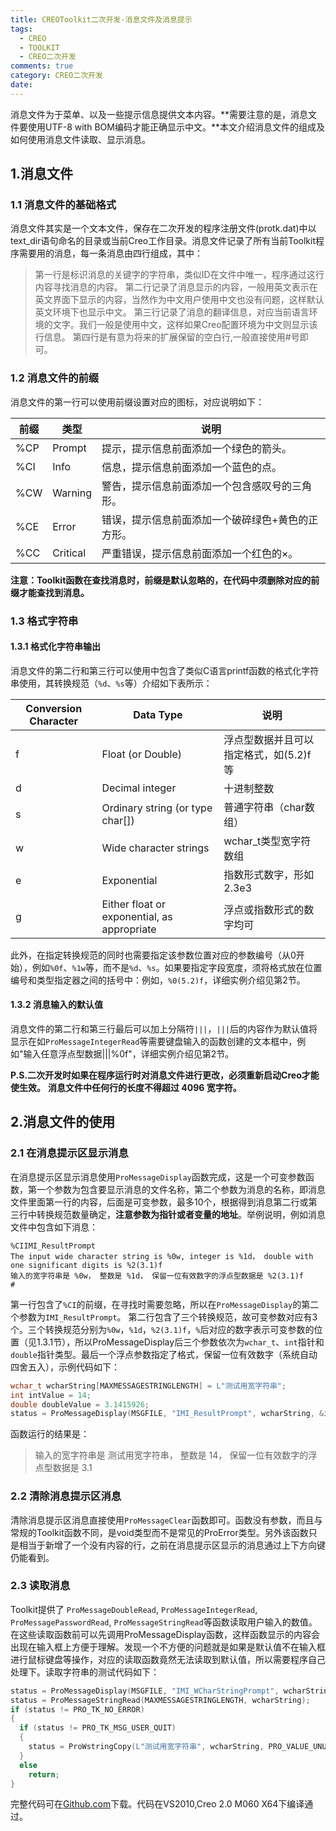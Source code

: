 ```yaml
---
title: CREOToolkit二次开发-消息文件及消息提示
tags:
  - CREO
  - TOOLKIT
  - CREO二次开发
comments: true
category: CREO二次开发
date:
---
```


消息文件为于菜单、以及一些提示信息提供文本内容。**需要注意的是，消息文件要使用UTF-8 with BOM编码才能正确显示中文。**本文介绍消息文件的组成及如何使用消息文件读取、显示消息。

## 1.消息文件

### 1.1 消息文件的基础格式

消息文件其实是一个文本文件，保存在二次开发的程序注册文件(protk.dat)中以text_dir语句命名的目录或当前Creo工作目录。消息文件记录了所有当前Toolkit程序需要用的消息，每一条消息由四行组成，其中：

> 第一行是标识消息的关键字的字符串，类似ID在文件中唯一，程序通过这行内容寻找消息的内容。
> 第二行记录了消息显示的内容，一般用英文表示在英文界面下显示的内容，当然作为中文用户使用中文也没有问题，这样默认英文环境下也显示中文。
> 第三行记录了消息的翻译信息，对应当前语言环境的文字。我们一般是使用中文，这样如果Creo配置环境为中文则显示该行信息。
>	第四行是有意为将来的扩展保留的空白行,一般直接使用#号即可。

### 1.2 消息文件的前缀

消息文件的第一行可以使用前缀设置对应的图标，对应说明如下：

| 前缀 | 类型     | 说明                                              |
| ---- | -------- | ------------------------------------------------- |
| %CP  | Prompt   | 提示，提示信息前面添加一个绿色的箭头。            |
| %CI  | Info     | 信息，提示信息前面添加一个蓝色的点。              |
| %CW  | Warning  | 警告，提示信息前面添加一个包含感叹号的三角形。    |
| %CE  | Error    | 错误，提示信息前面添加一个破碎绿色+黄色的正方形。 |
| %CC  | Critical | 严重错误，提示信息前面添加一个红色的×。           |

**注意：Toolkit函数在查找消息时，前缀是默认忽略的，在代码中须删除对应的前缀才能查找到消息。**


### 1.3 格式字符串

#### 1.3.1 格式化字符串输出

消息文件的第二行和第三行可以使用中包含了类似C语言printf函数的格式化字符串使用，其转换规范（`%d`、`%s`等）介绍如下表所示：

| Conversion Character | Data Type                                   | 说明                                   |
| -------------------- | ------------------------------------------- | -------------------------------------- |
| f                    | Float (or Double)                           | 浮点型数据并且可以指定格式，如(5.2)f等 |
| d                    | Decimal integer                             | 十进制整数                             |
| s                    | Ordinary string (or type char[])            | 普通字符串（char数组）                |
| w                    | Wide character strings                      | wchar_t类型宽字符数组                |
| e                    | Exponential                                 | 指数形式数字，形如2.3e3                |
| g                    | Either float or exponential, as appropriate | 浮点或指数形式的数字均可               |

此外，在指定转换规范的同时也需要指定该参数位置对应的参数编号（从0开始），例如`%0f`、`%1w`等，而不是`%d`、`%s`。如果要指定字段宽度，须将格式放在位置编号和类型指定器之间的括号中：例如，`%0(5.2)f`，详细实例介绍见第2节。

#### 1.3.2 消息输入的默认值

消息文件的第二行和第三行最后可以加上分隔符`|||`，`|||`后的内容作为默认值将显示在如`ProMessageIntegerRead`等需要键盘输入的函数创建的文本框中，例如"输入任意浮点型数据|||%0f"，详细实例介绍见第2节。

**P.S.二次开发时如果在程序运行时对消息文件进行更改，必须重新启动Creo才能使生效。** 
**消息文件中任何行的长度不得超过 4096 宽字符。**

## 2.消息文件的使用

### 2.1 在消息提示区显示消息

在消息提示区显示消息使用`ProMessageDisplay`函数完成，这是一个可变参数函数，第一个参数为包含要显示消息的文件名称，第二个参数为消息的名称，即消息文件里面第一行的内容，后面是可变参数，最多10个，根据得到消息第二行或第三行中转换规范数量确定，**注意参数为指针或者变量的地址**。举例说明，例如消息文件中包含如下消息：

```
%CIIMI_ResultPrompt
The input wide character string is %0w, integer is %1d， double with one significant digits is %2(3.1)f
输入的宽字符串是 %0w， 整数是 %1d， 保留一位有效数字的浮点型数据是 %2(3.1)f
#
```

第一行包含了`%CI`的前缀，在寻找时需要忽略，所以在`ProMessageDisplay`的第二个参数为`IMI_ResultPrompt`。
第二行包含了三个转换规范，故可变参数对应有3个。三个转换规范分别为`%0w`，`%1d`，`%2(3.1)f`，`%`后对应的数字表示可变参数的位置（见1.3.1节），所以ProMessageDisplay后三个参数依次为`wchar_t`、`int`指针和`double`指针类型。最后一个浮点参数指定了格式，保留一位有效数字（系统自动四舍五入），示例代码如下：

```cpp
wchar_t wcharString[MAXMESSAGESTRINGLENGTH] = L"测试用宽字符串";
int intValue = 14;
double doubleValue = 3.1415926;
status = ProMessageDisplay(MSGFILE, "IMI_ResultPrompt", wcharString, &intValue, &doubleValue);
```

函数运行的结果是：

> 输入的宽字符串是 测试用宽字符串， 整数是 14， 保留一位有效数字的浮点型数据是 3.1

### 2.2 清除消息提示区消息

清除消息提示区消息直接使用`ProMessageClear`函数即可。函数没有参数，而且与常规的Toolkit函数不同，是void类型而不是常见的ProError类型。另外该函数只是相当于新增了一个没有内容的行，之前在消息提示区显示的消息通过上下方向键仍能看到。

### 2.3 读取消息

Toolkit提供了 `ProMessageDoubleRead`, `ProMessageIntegerRead`, `ProMessagePasswordRead`, `ProMessageStringRead`等函数读取用户输入的数值。在这些读取函数前可以先调用ProMessageDisplay函数，这样函数显示的内容会出现在输入框上方便于理解。发现一个不方便的问题就是如果是默认值不在输入框进行鼠标键盘等操作，对应的读取函数竟然无法读取到默认值，所以需要程序自己处理下。读取字符串的测试代码如下：

```cpp
status = ProMessageDisplay(MSGFILE, "IMI_WCharStringPrompt", wcharString);
status = ProMessageStringRead(MAXMESSAGESTRINGLENGTH, wcharString);
if (status != PRO_TK_NO_ERROR)
{
  if (status != PRO_TK_MSG_USER_QUIT)
  {
    status = ProWstringCopy(L"测试用宽字符串", wcharString, PRO_VALUE_UNUSED);
  }
  else
    return;
}
```

完整代码可在<a href="https://github.com/slacker-HD/creo_toolkit" target="_blank">Github.com</a>下载。代码在VS2010,Creo 2.0 M060 X64下编译通过。
